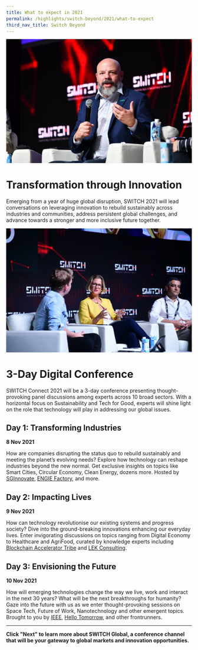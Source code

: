 ```yaml
---
title: What to expect in 2021
permalink: /highlights/switch-beyond/2021/what-to-expect
third_nav_title: Switch Beyond
---
```



![Alt text for image on Isomer site](/images/SWITCH%20Connect%203.jpg)
# Transformation through Innovation
Emerging from a year of huge global disruption, SWITCH 2021 will lead conversations on leveraging innovation to rebuild sustainably across industries and communities, address persistent global challenges, and advance towards a stronger and more inclusive future together.

![Alt text for image on Isomer site](/images/SWITCH%20Connect%206.jpg)
# 3-Day Digital Conference
SWITCH Connect 2021 will be a 3-day conference presenting thought-provoking panel discussions among experts across 10 broad sectors. With a horizontal focus on Sustainability and Tech for Good, experts will shine light on the role that technology will play in addressing our global issues. 

## Day 1: Transforming Industries
**8 Nov 2021**

How are companies disrupting the status quo to rebuild sustainably and meeting the planet’s evolving needs? Explore how technology can reshape industries beyond the new normal. Get exclusive insights on topics like Smart Cities, Circular Economy, Clean Energy, dozens more. Hosted by [SGInnovate](https://sginnovate.com/), [ENGIE Factory](https://apac.engiefactory.com/), and more.

## Day 2: Impacting Lives
**9 Nov 2021**

How can technology revolutionise our existing systems and progress society? Dive into the ground-breaking innovations enhancing our everyday lives. Enter invigorating discussions on topics ranging from Digital Economy to Healthcare and AgriFood, curated by knowledge experts including [Blockchain Accelerator Tribe](https://tribex.co/accelerator/) and [LEK Consulting](https://www.lek.com/global-offices/singapore).

## Day 3: Envisioning the Future
**10 Nov 2021**

How will emerging technologies change the way we live, work and interact in the next 30 years? What will be the next breakthroughs for humanity? Gaze into the future with us as we enter thought-provoking sessions on Space Tech, Future of Work, Nanotechnology and other emergent topics. Brought to you by [IEEE](https://www.ieee.org/), [Hello Tomorrow](https://hello-tomorrow.org/), and other frontrunners.

***
**Click "Next" to learn more about SWITCH Global, a conference channel that will be your gateway to global markets and innovation opportunities.**